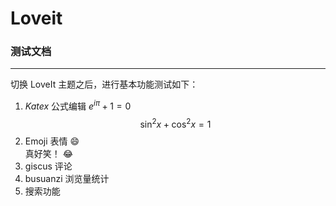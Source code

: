 # Loveit

### 测试文档
****
切换 LoveIt 主题之后，进行基本功能测试如下：
1. $Katex$ 公式编辑
   $e^{i\pi} + 1 = 0$
   $$ \sin^2{x} + \cos^2{x} = 1$$
2. Emoji 表情
   :smile:  
   真好笑！ :joy:
3. giscus 评论
4. busuanzi 浏览量统计
5. 搜索功能
